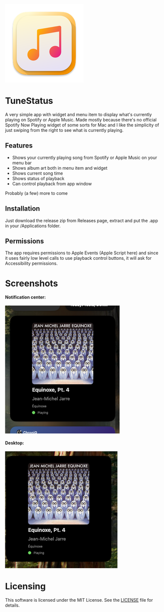 ![AppIcon](Images/icon_256x256.png)
# TuneStatus
A very simple app with widget and menu item to display what's currently playing on Spotify or Apple Music. Made mostly because there's no official Spotify Now Playing widget of some sorts for Mac and I like the simplicity of just swiping from the right to see what is currently playing.

## Features
- Shows your currently playing song from Spotify or Apple Music on your menu bar
- Shows album art both in menu item and widget
- Shows current song time
- Shows status of playback
- Can control playback from app window

Probably (a few) more to come

## Installation

Just download the release zip from Releases page, extract and put the .app in your /Applications folder.

## Permissions

The app requires permissions to Apple Events (Apple Script here) and since it uses fairly low level calls to use playback control buttons, it will ask for Accessibility permissions.

# Screenshots
#### Notification center:
![Notification Center](Images/ncenter.png)
#### Desktop:
![Desktop](Images/desktop.png)

# Licensing

This software is licensed under the MIT License. See the [LICENSE](LICENSE) file for details.

